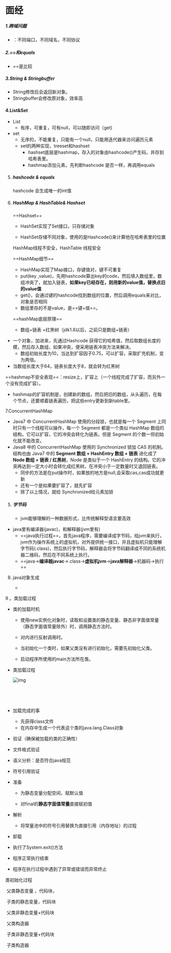 # 面经



##### 1.跨域问题

* ：不同端口，不同域名，不同协议

##### 2.==和equals

* ==是比较

##### 3.String & Stringbuffer 

* String修改后会返回新对象。
* Stringbuffer会修改原对象，效率高

#### 4.List&Set

* List
  * 有序，可重复，可有null，可以随即访问（get)
* set
  * 无序的，不能重复，只能有一个null，只能用迭代器来访问遍历元素 
  * set的两种实现，treeset和hashset
    * hashset底层是hashmap，存入的对象由hashcode()产生码，并存到哈希表里。
    * hashmap添加元素，先判断hashcode 是否一样，再调用equals



5. ##### hashcode & equals

   hashcode 会生成唯一的int值

   

6. ##### HashMap & HashTable& Hashset

   ==Hashset==

   * HashSet实现了Set接口，只存储对象

   * HashSet存储不同对象，使用的是Hashcode()来计算他在哈希表里的位置

     

   HashMap线程不安全，HashTable 线程安全

   ==HashMap细节==

   * HashMap实现了Map接口，存键值对，键不可重复
   * put(key ,value)，先用hashcode算出key的code，然后填入数组里，数组冲突了，就加入链表，**如果key已经存在，则用新的value值，替换点旧的value值**
   * get()，会通过键的hashcode找到数组的位置，然后调用equals来对比，对象是否相同
   * 数组里存的不是value，是==键+值==。

   ==hashMap底层原理==

   * 数组+链表 +红黑树（jdk1.8以后，之前只是数组+链表）
* 一个对象，加进来，先通过Hashcode 获得它的哈希值，然后取数组长度的模，然后存入数组，如果冲突，便采用链表冲突方法来解决。
   * 数组初始长度为10，当达到扩容因子0.75，可以扩容，采取扩充机制，变为两倍。
* 当数组长度大于64，链表长度大于8，就会转为红黑树

==hashmap不安全表现==：resize上，扩容上（一个线程完成了扩容，而另外一个没有完成扩容）。

* hashmap的扩容机制是，创建新的数组，然后把旧的数组，从头遍历，在每个节点，还要顺着链表遍历，把这些entry更新到新table里。

7.ConcurrentHashMap

* Java7 中 ConcurrentHashMap 使用的分段锁，也就是每一个 Segment 上同时只有一个线程可以操作，每一个 Segment 都是一个类似 HashMap 数组的结构，它可以扩容，它的冲突会转化为链表。但是 Segment 的个数一但初始化就不能改变。
* Java8 中的 ConcurrentHashMap 使用的 Synchronized 锁加 CAS 的机制。结构也由 Java7 中的 **Segment 数组 + HashEntry 数组 + 链表** 进化成了 **Node 数组 + 链表 / 红黑树**，Node 是类似于一个 HashEntry 的结构。它的冲突再达到一定大小时会转化成红黑树，在冲突小于一定数量时又退回链表。
  * 同步的方法是在put操作时，如果放的地方是null,会采取cas,cas成功就更新
  * 还有一个是如果要扩容了，就先扩容
  * 除了以上情况，就给 Synchronized给元素加锁

5. ##### 字节码

   * jvm能够理解的一种数据形式，比传统解释型语言要高效
* java里有编译器(javac)，和解释器(jvm里有)
   * ==java执行过程==，首先java程序，需要编译成字节码，给jvm来执行，jvm作为操作系统上的虚拟机，对外提供统一接口，并且虚拟机只能理解字节码(.class)，然后执行字节码，解释器会将字节码翻译成不同的系统机器二维码，然后在不同系统上执行。
   * ==java->**编译器javac**->.class->**虚拟机jvm**->**java解释器**->机器码->执行==
   
   
8. java对象生成

   * 



9 。类加载过程

* 类的加载时机

  * 使用new实例化对象时，读取和设置类的静态变量、静态非字面值常量（静态字面值常量除外）时，调用静态方法时。

  * 对内进行反射调用时。

  * 当初始化一个类时，如果父类没有进行初始化，需要先初始化父类。

  * 启动程序所使用的main方法所在类。

* 类加载过程

  ![img](C:\Users\ZHW\Desktop\Markdown_2021\IMG\watermark,type_ZmFuZ3poZW5naGVpdGk,shadow_10,text_aHR0cHM6Ly9ibG9nLmNzZG4ubmV0L3poYW9jdWl0,size_16,color_FFFFFF,t_70)

​    

​    

* 加载完成的事

  * 先获得class文件
  * 在内存中生成一个代表这个类的java.lang.Class对象

*  验证（确保被加载的类的正确性）

  * 文件格式验证
  * 语义分析：是否符合java规范
  * 符号引用验证

* 准备

  * 为静态变量分配空间，赋默认值

  * 对final的**静态字面值常量**直接赋初值

* 解析

  * 将常量池中的符号引用替换为直接引用（内存地址）的过程

*  卸载

  * 执行了System.exit()方法

  * 程序正常执行结束

  * 程序在执行过程中遇到了异常或错误而异常终止



类初始化过程

​	父类静态变量 ，代码块，

​	子类的静态变量，代码块

​	父类非静态变量+代码块

​	父类构造器

​	子类非静态变量+代码块

​	子类构造器